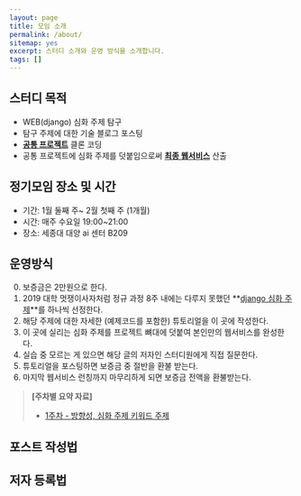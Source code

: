 ```yaml
---
layout: page
title: 모임 소개
permalink: /about/
sitemap: yes
excerpt: 스터디 소개와 운영 방식을 소개합니다.
tags: []
---
```


## 스터디 목적

* WEB(django) 심화 주제 탐구
* 탐구 주제에 대한 기술 블로그 포스팅 
* **[공통 프로젝트](http://www.yes24.com/Product/Goods/69758579)** 클론 코딩 
* 공통 프로젝트에 심화 주제를 덧붙임으로써 **[최종 웹서비스](https://web-together.github.io/results/)** 산출

## 정기모임 장소 및 시간

* 기간: 1월 둘째 주~ 2월 첫째 주 (1개월) 
* 시간: 매주 수요일 19:00~21:00 
* 장소: 세종대 대양 ai 센터 B209

## 운영방식

 0. 보증금은 2만원으로 한다.
 1. 2019 대학 멋쟁이사자처럼 정규 과정 8주 내에는 다루지 못했던 **[django 심화 주제](https://web-together.github.io/tags/)**를 하나씩 선정한다.
 2. 해당 주제에 대한 자세한 (예제코드를 포함한) 튜토리얼을 이 곳에 작성한다. 
 3. 이 곳에 실리는 심화 주제를 프로젝트 뼈대에 덧붙여 본인만의 웹서비스를 완성한다. 
 4. 실습 중 모르는 게 있으면 해당 글의 저자인 스터디원에게 직접 질문한다. 
 5. 튜토리얼을 포스팅하면 보증금 중 절반을 환불 받는다. 
 6. 마지막 웹서비스 런칭까지 마무리하게 되면 보증금 전액을 환불받는다. 

> __[주차별 요약 자료]__
>
> * [1주차 - 방향성, 심화 주제 키워드 주제 ](https://github.com/web-together/web-together.github.io/files/4039287/2020.pdf)

## 포스트 작성법

## 저자 등록법